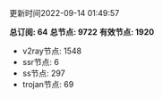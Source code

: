 更新时间2022-09-14 01:49:57

**总订阅: 64**
**总节点: 9722**
**有效节点: 1920**
- v2ray节点: 1548
- ssr节点: 6
- ss节点: 297
- trojan节点: 69
